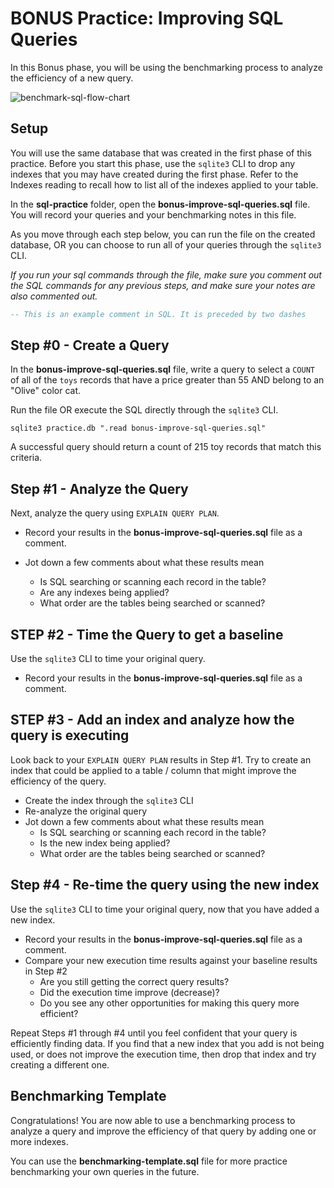 # BONUS Practice: Improving SQL Queries

In this Bonus phase, you will be using the benchmarking process to analyze the
efficiency of a new query.

![benchmark-sql-flow-chart]

## Setup

You will use the same database that was created in the first phase of this
practice. Before you start this phase, use the `sqlite3` CLI to drop any indexes
that you may have created during the first phase. Refer to the Indexes reading
to recall how to list all of the indexes applied to your table.

In the __sql-practice__ folder, open the __bonus-improve-sql-queries.sql__ file.
You will record your queries and your benchmarking notes in this file.

As you move through each step below, you can run the file on the created
database, OR you can choose to run all of your queries through the `sqlite3` CLI.

_If you run your sql commands through the file, make sure you comment out the
SQL commands for any previous steps, and make sure your notes are also commented
out._

```sql
-- This is an example comment in SQL. It is preceded by two dashes
```

## Step #0 - Create a Query

In the __bonus-improve-sql-queries.sql__ file, write a query to select a `COUNT`
of all of the `toys` records that have a price greater than 55 AND belong to an
"Olive" color cat.

Run the file OR execute the SQL directly through the `sqlite3` CLI. 

```shell
sqlite3 practice.db ".read bonus-improve-sql-queries.sql"
```

A successful query should return a count of 215 toy records that match this
criteria.

## Step #1 - Analyze the Query

Next, analyze the query using `EXPLAIN QUERY PLAN`. 

- Record your results in the __bonus-improve-sql-queries.sql__ file as a comment.

- Jot down a few comments about what these results mean
  - Is SQL searching or scanning each record in the table?
  - Are any indexes being applied?
  - What order are the tables being searched or scanned?


## STEP #2 - Time the Query to get a baseline

Use the `sqlite3` CLI to time your original query.

- Record your results in the __bonus-improve-sql-queries.sql__ file as a
  comment.

## STEP #3 - Add an index and analyze how the query is executing

Look back to your `EXPLAIN QUERY PLAN` results in Step #1. Try to create an
index that could be applied to a table / column that might improve the
efficiency of the query.

- Create the index through the `sqlite3` CLI
- Re-analyze the original query
- Jot down a few comments about what these results mean
  - Is SQL searching or scanning each record in the table?
  - Is the new index being applied?
  - What order are the tables being searched or scanned?


## Step #4 - Re-time the query using the new index

Use the `sqlite3` CLI to time your original query, now that you have added a new
index.

- Record your results in the __bonus-improve-sql-queries.sql__ file as a
  comment.
- Compare your new execution time results against your baseline results in Step
  #2
  - Are you still getting the correct query results?
  - Did the execution time improve (decrease)?
  - Do you see any other opportunities for making this query more efficient?

Repeat Steps #1 through #4 until you feel confident that your query is
efficiently finding data. If you find that a new index that you add is not being
used, or does not improve the execution time, then drop that index and try
creating a different one.

## Benchmarking Template

Congratulations! You are now able to use a benchmarking process to analyze a
query and improve the efficiency of that query by adding one or more indexes.

You can use the __benchmarking-template.sql__ file for more practice
benchmarking your own queries in the future.


[flow-chart-original]: https://app.diagrams.net/#G1yKkkv5O3AAFxioOJHTsxaNBrSo-5oW-H 
[benchmark-sql-flow-chart]: https://appacademy-open-assets.s3.us-west-1.amazonaws.com/Modular-Curriculum/content/week-11/readings/benchmark-sql-queries.png